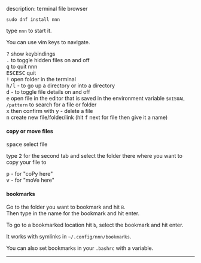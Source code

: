 description: terminal file browser

```
sudo dnf install nnn
```

type `nnn` to start it.

You can use vim keys to navigate.

<kbd>?</kbd> show keybindings\
<kbd>.</kbd> to toggle hidden files on and off\
<kbd>q</kbd> to quit nnn\
<kbd>ESC</kbd><kbd>ESC</kbd> quit\
<kbd>!</kbd> open folder in the terminal\
<kbd>h/l</kbd> - to go up a directory or into a directory\
<kbd>d</kbd> - to toggle file details on and off\
<kbd>e</kbd> open file in the editor that is saved in the environment variable `$VISUAL`\
`/pattern` to search for a file or folder\
<kbd>x</kbd> then confirm with <kbd>y</kbd> - delete a file\
<kbd>n</kbd> create new file/folder/link (hit <kbd>f</kbd> next for file then give it a name)

#### copy or move files

<kbd>space</kbd> select file

type <kbd>2</kbd> for the second tab and select the folder there where you want to copy your file to

<kbd>p</kbd> - for "coPy here"\
<kbd>v</kbd> - for "moVe here"

#### bookmarks

Go to the folder you want to bookmark and hit `B`.\
Then type in the name for the bookmark and hit enter.

To go to a bookmarked location hit `b`, select the bookmark and hit enter.

It works with symlinks in `~/.config/nnn/bookmarks`.

You can also set bookmarks in your `.bashrc` with a variable.

***
